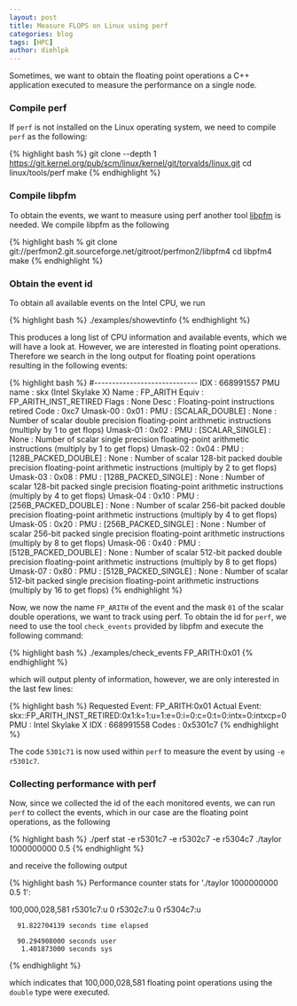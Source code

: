 ```yaml
---
layout: post
title: Measure FLOPS on Linux using perf
categories: blog
tags: [HPC]
author: diehlpk
---
```


Sometimes, we want to obtain the floating point operations a C++ application executed to measure the performance on a single node. 


### Compile perf

If `perf` is not installed on the  Linux operating system, we need to compile `perf` as the following:

{% highlight bash %}
git clone --depth 1 https://git.kernel.org/pub/scm/linux/kernel/git/torvalds/linux.git
cd linux/tools/perf
make
{% endhighlight %}
 
### Compile libpfm

To obtain the events, we want to measure using perf another tool [libpfm](https://perfmon2.sourceforge.net/) is needed. We compile
libpfm as the following

{% highlight bash %
git clone git://perfmon2.git.sourceforge.net/gitroot/perfmon2/libpfm4
cd libpfm4
make
{% endhighlight %}

### Obtain the event id 

To obtain all available events on the Intel CPU, we run

{% highlight bash %}
./examples/showevtinfo
{% endhighlight %}

This produces a long list of CPU information and available events, which we will have a look at. However, we are interested in floating point operations. Therefore we search in the long output for floating point operations resulting in the following events:

{% highlight bash %}
#-----------------------------
IDX      : 668991557
PMU name : skx (Intel Skylake X)
Name     : FP_ARITH
Equiv    : FP_ARITH_INST_RETIRED
Flags    : None
Desc     : Floating-point instructions retired
Code     : 0xc7
Umask-00 : 0x01 : PMU : [SCALAR_DOUBLE] : None : Number of scalar double precision floating-point arithmetic instructions (multiply by 1 to get flops)
Umask-01 : 0x02 : PMU : [SCALAR_SINGLE] : None : Number of scalar single precision floating-point arithmetic instructions (multiply by 1 to get flops)
Umask-02 : 0x04 : PMU : [128B_PACKED_DOUBLE] : None : Number of scalar 128-bit packed double precision floating-point arithmetic instructions (multiply by 2 to get flops)
Umask-03 : 0x08 : PMU : [128B_PACKED_SINGLE] : None : Number of scalar 128-bit packed single precision floating-point arithmetic instructions (multiply by 4 to get flops)
Umask-04 : 0x10 : PMU : [256B_PACKED_DOUBLE] : None : Number of scalar 256-bit packed double precision floating-point arithmetic instructions (multiply by 4 to get flops)
Umask-05 : 0x20 : PMU : [256B_PACKED_SINGLE] : None : Number of scalar 256-bit packed single precision floating-point arithmetic instructions (multiply by 8 to get flops)
Umask-06 : 0x40 : PMU : [512B_PACKED_DOUBLE] : None : Number of scalar 512-bit packed double precision floating-point arithmetic instructions (multiply by 8 to get flops)
Umask-07 : 0x80 : PMU : [512B_PACKED_SINGLE] : None : Number of scalar 512-bit packed single precision floating-point arithmetic instructions (multiply by 16 to get flops)
{% endhighlight %}

Now, we now the name `FP_ARITH` of the event and the mask `01` of the scalar double operations, we want to track using perf. To obtain the id for `perf`, we need to use the tool `check_events` provided by libpfm and execute the following command: 

{% highlight bash %}
./examples/check_events FP_ARITH:0x01
{% endhighlight %}

which will output plenty of information, however, we are only interested in the last few lines:

{% highlight bash %}
Requested Event: FP_ARITH:0x01
Actual    Event: skx::FP_ARITH_INST_RETIRED:0x1:k=1:u=1:e=0:i=0:c=0:t=0:intx=0:intxcp=0
PMU            : Intel Skylake X
IDX            : 668991558
Codes          : 0x5301c7
{% endhighlight %}

The code `5301c71` is now used within `perf` to measure the event by using `-e r5301c7`.

### Collecting performance with perf

Now, since we collected the id of the each monitored events, we can run `perf` to collect the events, which in our case are the floating point operations, as the following

{% highlight bash %}
./perf stat -e r5301c7 -e r5302c7 -e r5304c7 ./taylor 1000000000 0.5 
{% endhighlight %}

and receive the following output 

{% highlight bash %}
 Performance counter stats for './taylor 1000000000 0.5 1':

   100,000,028,581      r5301c7:u
                 0      r5302c7:u
                 0      r5304c7:u

      91.822704139 seconds time elapsed

      90.294908000 seconds user
       1.401873000 seconds sys
{% endhighlight %}

which indicates that 100,000,028,581 floating point operations using the `double` type were executed.
